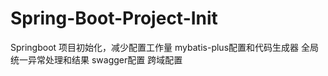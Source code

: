# Spring-Boot-Project-Init
Springboot 项目初始化，减少配置工作量
mybatis-plus配置和代码生成器
全局统一异常处理和结果
swagger配置
跨域配置
